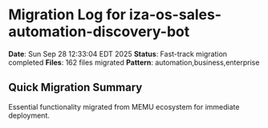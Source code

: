 # Migration Log for iza-os-sales-automation-discovery-bot

**Date**: Sun Sep 28 12:33:04 EDT 2025
**Status**: Fast-track migration completed
**Files**:      162 files migrated
**Pattern**: automation,business,enterprise

## Quick Migration Summary
Essential functionality migrated from MEMU ecosystem for immediate deployment.
